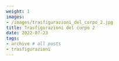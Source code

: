 ```yaml
---
weight: 1
images:
- /images/trasfigurazioni_del_corpo_2.jpg
title: Trasfigurazioni del corpo 2
date: 2022-07-23
tags:
- archive # all posts
- trasfigurazioni
---
```

